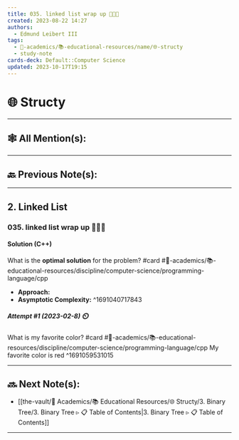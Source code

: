 ```yaml
---
title: 035. linked list wrap up 👨🏻‍🏫
created: 2023-08-22 14:27
authors:
  - Edmund Leibert III
tags:
  - 🔴-academics/📚-educational-resources/name/🌐-structy
  - study-note
cards-deck: Default::Computer Science
updated: 2023-10-17T19:15
---
```


# 🌐 Structy

---

## 🕸️ All Mention(s): 

---

## 🔙 Previous Note(s):

---

## 2. Linked List

### **035. linked list wrap up 👨🏻‍🏫**

#### Solution (C++)

What is the **optimal solution** for the problem? 
#card  #🔴-academics/📚-educational-resources/discipline/computer-science/programming-language/cpp
- **Approach:**
- **Asymptotic Complexity:**
^1691040717843

##### **Attempt #1 (2023-02-8) ⏲️**

What is my favorite color? 
#card  #🔴-academics/📚-educational-resources/discipline/computer-science/programming-language/cpp
My favorite color is red
^1691059531015

---

## 🔜 Next Note(s):
- [[the-vault/🔴 Academics/📚 Educational Resources/🌐 Structy/3. Binary Tree/3. Binary Tree ▹ 📋 Table of Contents|3. Binary Tree ▹ 📋 Table of Contents]]

---
